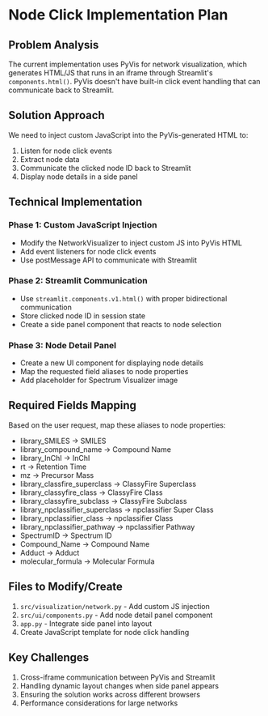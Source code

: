 # Node Click Implementation Plan

## Problem Analysis
The current implementation uses PyVis for network visualization, which generates HTML/JS that runs in an iframe through Streamlit's `components.html()`. PyVis doesn't have built-in click event handling that can communicate back to Streamlit.

## Solution Approach
We need to inject custom JavaScript into the PyVis-generated HTML to:
1. Listen for node click events
2. Extract node data 
3. Communicate the clicked node ID back to Streamlit
4. Display node details in a side panel

## Technical Implementation

### Phase 1: Custom JavaScript Injection
- Modify the NetworkVisualizer to inject custom JS into PyVis HTML
- Add event listeners for node click events
- Use postMessage API to communicate with Streamlit

### Phase 2: Streamlit Communication
- Use `streamlit.components.v1.html()` with proper bidirectional communication
- Store clicked node ID in session state
- Create a side panel component that reacts to node selection

### Phase 3: Node Detail Panel
- Create a new UI component for displaying node details
- Map the requested field aliases to node properties
- Add placeholder for Spectrum Visualizer image

## Required Fields Mapping
Based on the user request, map these aliases to node properties:
- library_SMILES → SMILES
- library_compound_name → Compound Name  
- library_InChI → InChI
- rt → Retention Time
- mz → Precursor Mass
- library_classfire_superclass → ClassyFire Superclass
- library_classyfire_class → ClassyFire Class
- library_classyfire_subclass → ClassyFire Subclass
- library_npclassifier_superclass → npclassifier Super Class
- library_npclassifier_class → npclassifier Class
- library_npclassifier_pathway → npclassifier Pathway
- SpectrumID → Spectrum ID
- Compound_Name → Compound Name
- Adduct → Adduct
- molecular_formula → Molecular Formula

## Files to Modify/Create
1. `src/visualization/network.py` - Add custom JS injection
2. `src/ui/components.py` - Add node detail panel component
3. `app.py` - Integrate side panel into layout
4. Create JavaScript template for node click handling

## Key Challenges
1. Cross-iframe communication between PyVis and Streamlit
2. Handling dynamic layout changes when side panel appears
3. Ensuring the solution works across different browsers
4. Performance considerations for large networks
